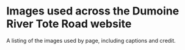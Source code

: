 # Images used across the Dumoine River Tote Road website

A listing of the images used by page, including captions and credit.

